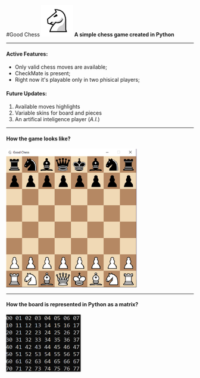#Good Chess 
<img src="https://raw.githubusercontent.com/t0ry003/ChessEngine/master/Documentation/icon-big.png" alt="GoodChess" width="85"/> **A simple chess game created in Python**

------------
#### Active Features:
- Only valid chess moves are available;
- CheckMate is present;
- Right now it's playable only in two phisical players;

#### Future Updates:
1. Available moves highlights
2. Variable skins for board and pieces
3. An artifical inteligence player (*A.I.*)

------------

#### How the game looks like?
<img src="https://raw.githubusercontent.com/t0ry003/ChessEngine/master/Documentation/board.png" alt="BoardScreenshot" width="350"/>

------------

#### How the board is represented in Python as a matrix?
<img src="https://raw.githubusercontent.com/t0ry003/ChessEngine/master/Documentation/board-numbering.png" alt="BoardScreenshot" width="200"/>

